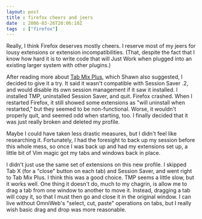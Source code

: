 ```yaml
---
layout: post
title : firefox cheers and jeers
date  : 2006-03-26T20:06:10Z
tags  : ["firefox"]
---
```

Really, I think Firefox deserves mostly cheers.  I reserve most of my jeers for
lousy extensions or extension incompatibilities.  (That, despite the fact that
I know how hard it is to write code that will Just Work when plugged into an
existing larger system with other plugins.)

After reading more about [Tab Mix
Plus](https://addons.mozilla.org/extensions/moreinfo.php?id=1122&application=firefox),
which Shawn also suggested, I decided to give it a try.  It said it wasn't
compatible with Session Saver .2, and would disable its own session management
if it saw it installed.  I installed TMP, uninstalled Session Saver, and quit.
Firefox crashed.  When I restarted Firefox, it still showed some extensions as
"will uninstall when restarted," but they seemed to be non-functional.  Worse,
it wouldn't properly quit, and seemed odd when starting, too.  I finally
decided that it was just really broken and deleted my profile.

Maybe I could have taken less drastic measures, but I didn't feel like
researching it.  Fortunately, I had the foresight to back up my session before
this whole mess, so once I was back up and had my extensions set up, a little
bit of Vim magic got my tabs and windows back in place.

I didn't just use the same set of extensions on this new profile.  I skipped
Tab X (for a "close" button on each tab) and Session Saver, and went right to
Tab Mix Plus.  I think this was a good choice.  TMP seems a little slow, but it
works well.  One thing it doesn't do, much to my chagrin, is allow me to drag a
tab from one window to another to move it.  Instead, dragging a tab will copy
it, so that I must then go and close it in the original window.  I can live
without OmniWeb's "select, cut, paste" operations on tabs, but I really wish
basic drag and drop was more reasonable.

